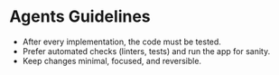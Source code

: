 # Agents Guidelines

- After every implementation, the code must be tested.
- Prefer automated checks (linters, tests) and run the app for sanity.
- Keep changes minimal, focused, and reversible.

